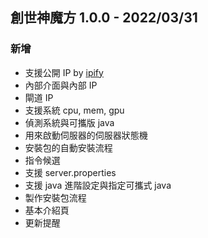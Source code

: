 ## 創世神魔方 1.0.0 - 2022/03/31

### 新增

- 支援公開 IP by [ipify](https://www.ipify.org/)
- 內部介面與內部 IP
- 閘道 IP
- 支援系統 cpu, mem, gpu
- 偵測系統與可攜版 java
- 用來啟動伺服器的伺服器狀態機
- 安裝包的自動安裝流程
- 指令候選
- 支援 server.properties
- 支援 java 進階設定與指定可攜式 java
- 製作安裝包流程
- 基本介紹頁
- 更新提醒

<!--
新增 for new features.
改動 for changes in existing functionality.
淘汰 for soon-to-be removed features.
移除 for now removed features.
修正 for any bug fixes.
安全性 in case of vulnerabilities.
-->
